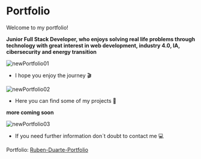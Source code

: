 # Portfolio
Welcome to my portfolio!

**Junior Full Stack Developer, who enjoys solving real life problems through technology with great interest in web development, industry 4.0, IA, cibersecurity and energy transition**

![newPortfolio01](https://github.com/ruben-duarte/codexList-app/assets/107430911/04610563-d7d1-49ef-abab-3bacb32de09a)

* I hope you enjoy the journey 🎬


![newPortfolio02](https://github.com/ruben-duarte/codexList-app/assets/107430911/a62cc338-94d2-4529-ad89-f4b646977a05)

* Here you can find some of my projects 🎨
  
**more coming soon**


 ![newPortfolio03](https://github.com/ruben-duarte/codexList-app/assets/107430911/be416755-9225-4a65-a34a-41a526254f09)

* If you need further information don´t doubt to contact me 💻


Portfolio: [Ruben-Duarte-Portfolio](https://ruben-duarte.github.io/Portfolio/)
